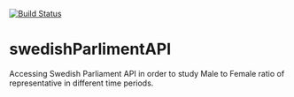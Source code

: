 [![Build Status](https://travis-ci.org/amannayak/swedishParlimentAPI.svg?branch=master)](https://travis-ci.org/amannayak/swedishParlimentAPI)
# swedishParlimentAPI
Accessing Swedish Parliament API in order to study Male to  Female ratio of representative in different time periods. 

